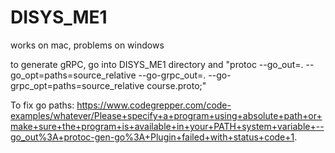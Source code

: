 # DISYS_ME1

works on mac, problems on windows

to generate gRPC, go into DISYS_ME1 directory and "protoc --go_out=. --go_opt=paths=source_relative --go-grpc_out=. --go-grpc_opt=paths=source_relative course.proto;"

To fix go paths: https://www.codegrepper.com/code-examples/whatever/Please+specify+a+program+using+absolute+path+or+make+sure+the+program+is+available+in+your+PATH+system+variable+--go_out%3A+protoc-gen-go%3A+Plugin+failed+with+status+code+1.
